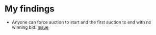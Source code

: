# My findings

- Anyone can force auction to start and the first auction to end with no winning bid: [issue](https://github.com/sherlock-audit/2023-02-fair-funding-judging/issues/69)